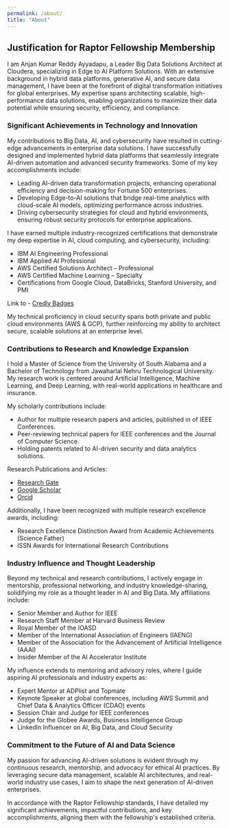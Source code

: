 ```yaml
---
permalink: /about/
title: "About"
---
```


## Justification for Raptor Fellowship Membership

I am Anjan Kumar Reddy Ayyadapu, a Leader Big Data Solutions Architect at Cloudera, specializing in Edge to AI Platform Solutions. With an extensive background in hybrid data platforms, generative AI, and secure data management, I have been at the forefront of digital transformation initiatives for global enterprises. My expertise spans architecting scalable, high-performance data solutions, enabling organizations to maximize their data potential while ensuring security, efficiency, and compliance.

### Significant Achievements in Technology and Innovation

My contributions to Big Data, AI, and cybersecurity have resulted in cutting-edge advancements in enterprise data solutions. I have successfully designed and implemented hybrid data platforms that seamlessly integrate AI-driven automation and advanced security frameworks. 
Some of my key accomplishments include:
-	Leading AI-driven data transformation projects, enhancing operational efficiency and decision-making for Fortune 500 enterprises.
-	Developing Edge-to-AI solutions that bridge real-time analytics with cloud-scale AI models, optimizing performance across industries.
-	Driving cybersecurity strategies for cloud and hybrid environments, ensuring robust security protocols for enterprise applications.

I have earned multiple industry-recognized certifications that demonstrate my deep expertise in AI, cloud computing, and cybersecurity, including:
-	IBM AI Engineering Professional
-	IBM Applied AI Professional
-	AWS Certified Solutions Architect – Professional
-	AWS Certified Machine Learning – Specialty
-	Certifications from Google Cloud, DataBricks, Stanford University, and PMI

Link to - [Credly Badges][Credly Badges]

[Credly Badges]: https://www.credly.com/users/anjan-kumar-ayyadapu.d9f08843

My technical proficiency in cloud security spans both private and public cloud environments (AWS & GCP), further reinforcing my ability to architect secure, scalable solutions at an enterprise level.

### Contributions to Research and Knowledge Expansion

I hold a Master of Science from the University of South Alabama and a Bachelor of Technology from Jawaharlal Nehru Technological University. My research work is centered around Artificial Intelligence, Machine Learning, and Deep Learning, with real-world applications in healthcare and insurance.

My scholarly contributions include:
- Author for multiple research papers and articles, published in of IEEE Conferences.
- Peer-reviewing technical papers for IEEE conferences and the Journal of Computer Science.
-	Holding patents related to AI-driven security and data analytics solutions.

Research Publications and Articles: 
- [Research Gate][Research Gate]
- [Google Scholar][Google Scholar]
- [Orcid][Orcid]

[Research Gate]: https://www.researchgate.net/profile/Anjan-Kumar-Ayyadapu?ev=hdr_xprf
[Google Scholar]: https://scholar.google.com/citations?user=zz_hiRsAAAAJ&hl=en
[Orcid]: https://orcid.org/0009-0008-0907-6382

Additionally, I have been recognized with multiple research excellence awards, including:
-	Research Excellence Distinction Award from Academic Achievements (Science Father)
-	ISSN Awards for International Research Contributions

### Industry Influence and Thought Leadership

Beyond my technical and research contributions, I actively engage in mentorship, professional networking, and industry knowledge-sharing, solidifying my role as a thought leader in AI and Big Data. My affiliations include:
-	Senior Member and Author for IEEE
-	Research Staff Member at Harvard Business Review
-	Royal Member of the IOASD
-	Member of the International Association of Engineers (IAENG)
-	Member of the Association for the Advancement of Artificial Intelligence (AAAI)
-	Insider Member of the AI Accelerator Institute

My influence extends to mentoring and advisory roles, where I guide aspiring AI professionals and industry experts as:
-	Expert Mentor at ADPlist and Topmate
-	Keynote Speaker at global conferences, including AWS Summit and Chief Data & Analytics Officer (CDAO) events
-	Session Chair and Judge for IEEE conferences
-	Judge for the Globee Awards, Business Intelligence Group
-	LinkedIn Influencer on AI, Big Data, and Cloud Security

### Commitment to the Future of AI and Data Science

My passion for advancing AI-driven solutions is evident through my continuous research, mentorship, and advocacy for ethical AI practices. By leveraging secure data management, scalable AI architectures, and real-world industry use cases, I aim to shape the next generation of AI-driven enterprises.

In accordance with the Raptor Fellowship standards, I have detailed my significant achievements, impactful contributions, and key accomplishments, aligning them with the fellowship's established criteria.

